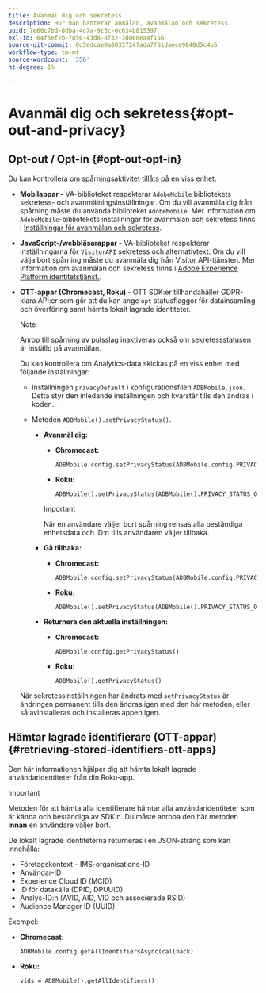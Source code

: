 ```yaml
---
title: Avanmäl dig och sekretess
description: Hur man hanterar anmälan, avanmälan och sekretess.
uuid: 7e60c7bd-8dba-4c7a-9c3c-0c634b815397
exl-id: 64f5ef2b-7850-43d8-8f32-3d008ea4f156
source-git-commit: 0d5edcae0a80357247ada7f61daece9840d5c4b5
workflow-type: tm+mt
source-wordcount: '356'
ht-degree: 1%

---
```


# Avanmäl dig och sekretess{#opt-out-and-privacy}

## Opt-out / Opt-in {#opt-out-opt-in}

Du kan kontrollera om spårningsaktivitet tillåts på en viss enhet:

* **Mobilappar -** VA-biblioteket respekterar  `AdobeMobile` bibliotekets sekretess- och avanmälningsinställningar. Om du vill avanmäla dig från spårning måste du använda biblioteket `AdobeMobile`. Mer information om `AdobeMobile`-bibliotekets inställningar för avanmälan och sekretess finns i [Inställningar för avanmälan och sekretess](https://experienceleague.adobe.com/docs/mobile-services/android/gdpr-privacy-android/privacy.html).
* **JavaScript-/webbläsarappar -** VA-biblioteket respekterar inställningarna för  `VisitorAPI` sekretess och alternativtext. Om du vill välja bort spårning måste du avanmäla dig från Visitor API-tjänsten. Mer information om avanmälan och sekretess finns i [Adobe Experience Platform identitetstjänst.](https://experienceleague.adobe.com/docs/id-service/using/home.html).
* **OTT-appar (Chromecast, Roku) -** OTT SDK:er tillhandahåller GDPR-klara API:er som gör att du kan ange  `opt` statusflaggor för datainsamling och överföring samt hämta lokalt lagrade identiteter.

   >[!NOTE]
   >
   >Anrop till spårning av pulsslag inaktiveras också om sekretessstatusen är inställd på avanmälan.

   Du kan kontrollera om Analytics-data skickas på en viss enhet med följande inställningar:

   * Inställningen `privacyDefault` i konfigurationsfilen `ADBMobile.json`. Detta styr den inledande inställningen och kvarstår tills den ändras i koden.

   * Metoden `ADBMobile().setPrivacyStatus()`.

      * **Avanmäl dig:**

         * **Chromecast:**

            ```
            ADBMobile.config.setPrivacyStatus(ADBMobile.config.PRIVACY_STATUS_OPT_OUT)
            ```

         * **Roku:**

            ```
            ADBMobile().setPrivacyStatus(ADBMobile().PRIVACY_STATUS_OPT_OUT)
            ```
         >[!IMPORTANT]
         >
         >När en användare väljer bort spårning rensas alla beständiga enhetsdata och ID:n tills användaren väljer tillbaka.

      * **Gå tillbaka:**

         * **Chromecast:**

            ```
            ADBMobile.config.setPrivacyStatus(ADBMobile.config.PRIVACY_STATUS_OPT_IN)
            ```

         * **Roku:**

            ```
            ADBMobile().setPrivacyStatus(ADBMobile().PRIVACY_STATUS_OPT_IN)
            ```
      * **Returnera den aktuella inställningen:**

         * **Chromecast:**

            ```
            ADBMobile.config.getPrivacyStatus()
            ```

         * **Roku:**

            ```
            ADBMobile().getPrivacyStatus()
            ```
   När sekretessinställningen har ändrats med `setPrivacyStatus` är ändringen permanent tills den ändras igen med den här metoden, eller så avinstalleras och installeras appen igen.

## Hämtar lagrade identifierare (OTT-appar) {#retrieving-stored-identifiers-ott-apps}

Den här informationen hjälper dig att hämta lokalt lagrade användaridentiteter från din Roku-app.

>[!IMPORTANT]
>
>Metoden för att hämta alla identifierare hämtar alla användaridentiteter som är kända och beständiga av SDK:n. Du måste anropa den här metoden **innan** en användare väljer bort.

De lokalt lagrade identiteterna returneras i en JSON-sträng som kan innehålla:

* Företagskontext - IMS-organisations-ID
* Användar-ID
* Experience Cloud ID (MCID)
* ID för datakälla (DPID, DPUUID)
* Analys-ID:n (AVID, AID, VID och associerade RSID)
* Audience Manager ID (UUID)

Exempel:

* **Chromecast:**

   ```
   ADBMobile.config.getAllIdentifiersAsync(callback)
   ```

* **Roku:**

   ```
   vids = ADBMobile().getAllIdentifiers()
   ```
